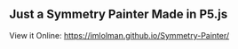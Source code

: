 ## Just a Symmetry Painter Made in P5.js

View it Online: https://imlolman.github.io/Symmetry-Painter/
